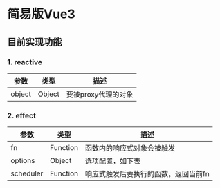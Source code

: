 # 简易版Vue3
## 目前实现功能
### 1. reactive
| 参数 | 类型 | 描述 |
| - | - | - |
| object | Object | 要被proxy代理的对象

### 2. effect
| 参数 | 类型 | 描述 |
| - | - | - |
| fn | Function | 函数内的响应式对象会被触发
| options | Object | 选项配置，如下表
| scheduler | Function | 响应式触发后要执行的函数，返回当前fn
